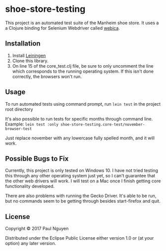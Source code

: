 # shoe-store-testing

This project is an automated test suite of the Manheim shoe store. It uses a a Clojure binding for Selenium Webdriver called [webica](https://github.com/tmarble/webica).

## Installation

1. Install [Leiningen](https://leiningen.org/)
2. Clone this library.
3. On line 15 of the core_test.clj file, be sure to only uncomment the line which corresponds to the running operating system.
If this isn't done correctly, the browsers won't run.


## Usage

To run automated tests using command prompt, run ```lein test``` in the project root directory

It's also possible to run tests for specific months through command line. Example:
```lein test :only shoe-store-testing.core-test/november-browser-test```

Just replace november with any lowercase fully spelled month, and it will work.

## Possible Bugs to Fix

Currently, this project is only tested on Windows 10. I have not tried testing this through any other operating system just yet, so I can't guarantee that the other web drivers will work. I will test on a Mac once I finish getting core functionality developed. 

There are also problems with running the Gecko Driver. It's able to be run, but no commands seem to be getting through besides start-firefox and quit.

## License

Copyright © 2017 Paul Nguyen

Distributed under the Eclipse Public License either version 1.0 or (at
your option) any later version.
